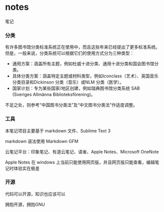 # notes
笔记

### 分类

有许多图书馆分类标准系统正在使用中，而且这些年来已经提出了更多标准系统。但是，一般来说，分类系统可以根据它们的使用方式分为三种类型：

- 通用方案：涵盖所有主题，例如杜威十进分类、通用十进分类和国会图书馆分类。
- 具体分类方案：涵盖特定主题或材料类型，例如Iconclass（艺术）、英国音乐分类目录和Dickinson 分类（音乐）或NLM 分类（医学）。
- 国家计划：专为某些国家/地区创建，例如瑞典图书馆分类系统 SAB (Sveriges Allmänna Biblioteksförening)。


不足之处，则参考“中国图书分类法”及“中文图书分类法”作适度调整。


### 工具
本笔记项目主要基于 markdown 文件、Sublime Text 3

markdown 语法使用 Markdown GFM

云笔记平台：印象笔记、有道云笔记、语雀、Apple Notes、Microsoft OneNote

Apple Notes 在 windows 上当前只能使用网页版，并且网页版只能查看，编辑笔记时体验实在极差

### 开源
代码可以开源，知识也应该可以

拥抱开源，拥抱GNU
